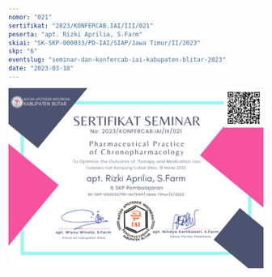```yaml
---
nomor: "021"
sertifikat: "2023/KONFERCAB.IAI/III/021"
peserta: "apt. Rizki Aprilia, S.Farm"
skiai: "SK-SKP-000033/PD-IAI/SIAP/Jawa Timur/II/2023"
skp: "6"
eventslug: "seminar-dan-konfercab-iai-kabupaten-blitar-2023"
date: "2023-03-18"
---
```


![GATSBY_EMPTY_ALT](021-apt.-rizki-aprilia,-s.farm.png)
